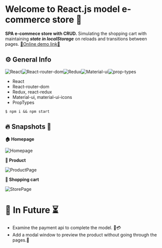 
# Welcome to React.js model e-commerce store 🛒
**SPA e-commece store with CRUD.**  Simulating the shopping cart with maintaining ***state in localStorage*** on reloads and transitions between pages. <a href="https://react-e-commerce-store-model.web.app"  target="_blank"/>:link:Online demo link:link:</a><br/>
## ⚙️ General Info
![React](https://img.shields.io/badge/React-20232A?style=for-the-badge&logo=react&logoColor=61DAFB)![React-router-dom](https://img.shields.io/badge/React_Router-CA4245?style=for-the-badge&logo=react-router&logoColor=white)![Redux](https://img.shields.io/badge/Redux-593D88?style=for-the-badge&logo=redux&logoColor=white)![Material-ui](https://img.shields.io/badge/Material--UI-0081CB?style=for-the-badge&logo=material-ui&logoColor=white)![prop-types](https://img.shields.io/badge/prop--types-2ea44f?style=for-the-badge&logo=react&logoColor=61DAFB)
 - React
 - React-router-dom
 - Redux, react-redux
 - Material-ui, material-ui-icons
 - PropTypes

`$ npm i && npm start
`
## 🔥 Snapshots 👀
**🏠 Homepage**

![Homepage](https://i.ibb.co/bKvmYkH/screencapture-react-e-commerce-store-model-web-app-2021-08-01-15-42-34.png)

**🏬 Product**

![ProductPage](https://i.ibb.co/CsZhCyB/screencapture-react-e-commerce-store-model-web-app-product-4-2021-08-01-15-42-52.png)

**🛒 Shopping cart**

![StorePage](https://i.ibb.co/LxgHnx1/screencapture-react-e-commerce-store-model-web-app-store-2021-08-01-15-43-05.png)

# 🔮 In Future ⏳
 - Examine the payment api to complete the model. 💸💳
 - Add a modal window to preview the product without going through the pages.📑
